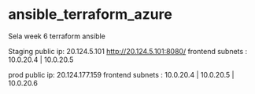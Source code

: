 # ansible_terraform_azure

Sela week 6 terraform ansible

Staging public ip: 20.124.5.101
http://20.124.5.101:8080/
frontend subnets : 10.0.20.4 | 10.0.20.5

prod public ip: 20.124.177.159
frontend subnets : 10.0.20.4 | 10.0.20.5 | 10.0.20.6


